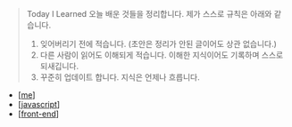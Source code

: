 > Today I Learned
> 오늘 배운 것들을 정리합니다.
> 제가 스스로 규칙은 아래와 같습니다.
>
> 1. 잊어버리기 전에 적습니다. (초안은 정리가 안된 글이어도 상관 없습니다.)
> 2. 다른 사람이 읽어도 이해되게 적습니다. 이해한 지식이어도 기록하며 스스로 되새깁니다.
> 3. 꾸준히 업데이트 합니다. 지식은 언제나 흐릅니다.

- [[me]]
- [[javascript]]
- [[front-end]]

[//begin]: # "Autogenerated link references for markdown compatibility"
[me]: me "me"
[javascript]: docs/javascript/javascript "javascript"
[front-end]: docs/front-end/front-end "front end"
[//end]: # "Autogenerated link references"
